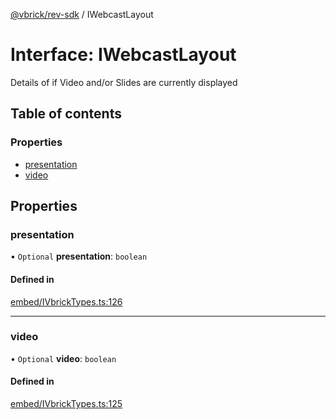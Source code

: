 [@vbrick/rev-sdk](../README.md) / IWebcastLayout

# Interface: IWebcastLayout

Details of if Video and/or Slides are currently displayed

## Table of contents

### Properties

- [presentation](IWebcastLayout.md#presentation)
- [video](IWebcastLayout.md#video)

## Properties

### presentation

• `Optional` **presentation**: `boolean`

#### Defined in

[embed/IVbrickTypes.ts:126](https://github.com/vbrick/rev-sdk-js/blob/bdcf956/src/embed/IVbrickTypes.ts#L126)

___

### video

• `Optional` **video**: `boolean`

#### Defined in

[embed/IVbrickTypes.ts:125](https://github.com/vbrick/rev-sdk-js/blob/bdcf956/src/embed/IVbrickTypes.ts#L125)
